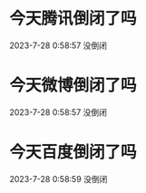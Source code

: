 # 今天腾讯倒闭了吗

2023-7-28 0:58:57 没倒闭

# 今天微博倒闭了吗

2023-7-28 0:58:57 没倒闭

# 今天百度倒闭了吗

2023-7-28 0:58:59 没倒闭

